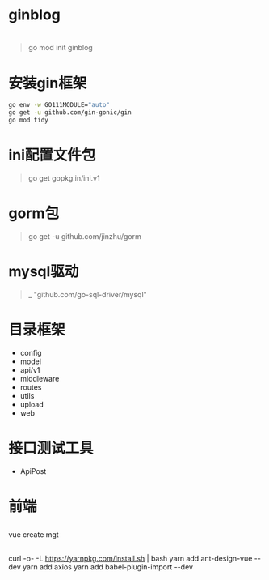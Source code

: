 # ginblog

# 
> go mod init ginblog
# 安装gin框架
~~~ bash
go env -w GO111MODULE="auto"
go get -u github.com/gin-gonic/gin
go mod tidy
~~~ 

# ini配置文件包
> go get gopkg.in/ini.v1
# gorm包
> go get -u github.com/jinzhu/gorm
# mysql驱动
> _ "github.com/go-sql-driver/mysql"

# 目录框架
- config
- model
- api/v1
- middleware
- routes
- utils
- upload
- web

# 接口测试工具
- ApiPost


# 前端
## 
vue create mgt

## 
curl -o- -L https://yarnpkg.com/install.sh | bash
yarn add ant-design-vue --dev
yarn add axios
yarn add babel-plugin-import --dev
